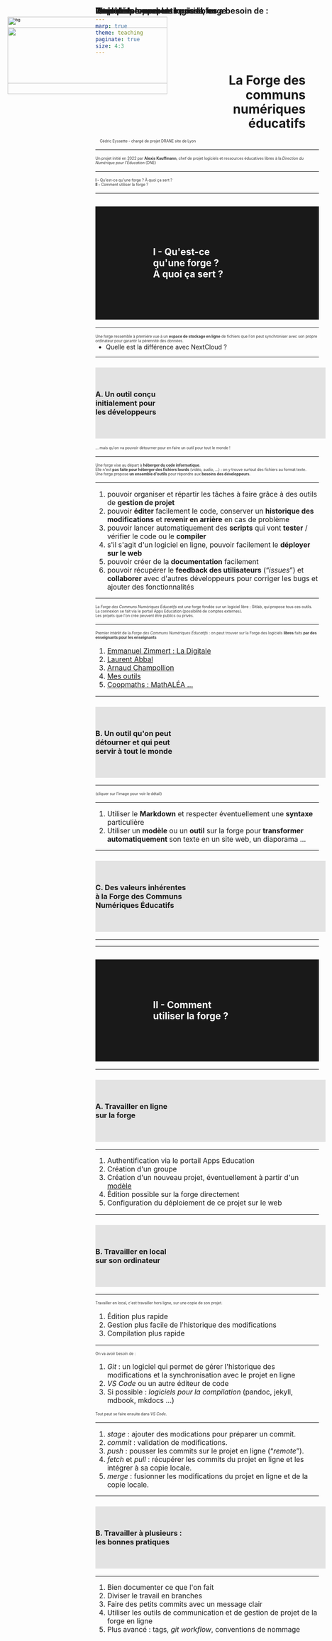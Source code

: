 ```yaml
---
marp: true
theme: teaching
paginate: true
size: 4:3
---
```


<!-- _class: titre-->
<style scoped>
img {position:absolute; top:40px; left:30px;z-index:-1; height:450px; width:360px; background:transparent!important}
h1 {margin-left:270px; padding-right:30px!important; line-height:1.15; text-align:right;}
</style>


# La Forge des <br>communs <br>numériques<br> éducatifs<!-- fit -->

![](https://forge.apps.education.fr/docs/communication/visuels/-/raw/main/brigit-et-komit/Brigit_et_Komit_transparent.png?ref_type=heads&inline=false)

Cédric Eyssette - chargé de projet
DRANE site de Lyon



---
<!-- _class: i1t1 horizontal  -->
<style scoped>
p {font-size:1.3em; text-align:left!important;}
p:nth-of-type(1){width:400px; margin-left:20px!important; padding:0}
p:nth-of-type(2){margin-left:10px!important; width:410px}
</style>

![](https://upload.wikimedia.org/wikipedia/commons/thumb/2/26/Alexis_Kauffmann_-_Taipei_European_School_-_2017.jpg/800px-Alexis_Kauffmann_-_Taipei_European_School_-_2017.jpg)

Un projet initié en 2022 par **Alexis Kauffmann**, chef de projet logiciels et ressources éducatives libres à la _Direction du Numérique pour l'Éducation_ (DNE)


---
<!-- _class:  -->
<style scoped>
section {font-size:3.7em}
p {margin-top:0.4em; margin-left:50px}
h4 {margin-bottom:0.5em; text-align:center;margin-left:0; font-size:1.5em; margin-top:-30px!important}
</style>
#### Plan

**I -** Qu'est-ce qu'une forge ?
À quoi ça sert ?

**II -** Comment utiliser la forge ?

---
<!-- _class: -->
<style scoped>
h2 {background:rgba(0,0,0,0.9); color:white; padding:60px 130px;}
</style>
## I - Qu'est-ce <br>qu'une forge ?<br> À quoi ça sert ? <!-- fit -->

![bg](https://forge.apps.education.fr/docs/communication/visuels/-/raw/main/brigit-et-komit/Brigit_et_Komit_avec_fond_forge_sans_logo.png?ref_type=heads)



---
<!-- _class:  -->
Une forge ressemble à première vue à un **espace de  stockage en ligne** de fichiers que l'on peut synchroniser avec son propre ordinateur pour garantir la pérennité des données.

* Quelle est la différence avec NextCloud ?

---
<!-- _class: pp -->
<style scoped>
section {display:flex; flex-direction:column; align-items:center;}
p {margin:0;}
img {height:150px; background:transparent!important; float:left; margin-right:30px; margin-left:0px}
h3 {width:95%; background:rgba(0,0,0,0.1); padding-top:50px;  padding-bottom:50px; padding-right:40px}
</style>


### ![](https://forge.apps.education.fr/docs/communication/visuels/-/raw/main/avatars/avatar_Komit_face_cercle.png?ref_type=heads) A. Un outil conçu <br>initialement pour<br>les développeurs<!-- fit -->

<span data-marpit-fragment="1">… mais qu'on va pouvoir détourner pour en faire un outil pour tout le monde !</span>

---
<!-- _class:  -->
Une forge vise au départ à **héberger du code informatique**.

<span data-marpit-fragment="1">Elle n'est **pas faite pour héberger des fichiers lourds** (vidéo, audio, …)</span><span data-marpit-fragment="2"> : on y trouve surtout des fichiers au format texte.</span>

<span data-marpit-fragment="3">Une forge propose **un ensemble d'outils** pour répondre aux **besoins des développeurs**.</span>

<!-- Pas faite pour héberger des fichiers lourds :
exceptions possibles
Git LFS -->

---
<!-- _class: fmmm -->
<style scoped>
h4 {margin-bottom:0!important}
ul {margin-top:0;}
</style>

#### Pour développer un logiciel, on a besoin de :
1) pouvoir organiser et répartir les tâches à faire grâce à des outils de **gestion de projet**
2) pouvoir **éditer** facilement le code, conserver un **historique des modifications** et **revenir en arrière** en cas de problème
3) pouvoir lancer automatiquement des **scripts** qui vont **tester** / vérifier le code ou le **compiler**
4) s'il s'agit d'un logiciel en ligne, pouvoir facilement le **déployer sur le web**
5) pouvoir créer de la **documentation** facilement
6) pouvoir récupérer le **feedback des utilisateurs** (“_issues_”) et **collaborer** avec d'autres développeurs pour corriger les bugs et ajouter des fonctionnalités

<!-- évoquer : méthode agile / DevOps -->

---
La _Forge des Communs Numériques Éducatifs_ est une forge fondée sur un logiciel libre : Gitlab, qui propose tous ces outils.

<span data-marpit-fragment="1">La connexion se fait via le portail Apps Education</span><span data-marpit-fragment="2"> (possibilité de comptes externes).</span>

<span data-marpit-fragment="3">Les projets que l'on crée peuvent être publics ou privés.</span>

---
<!-- _class: fppp -->
Premier intérêt de la _Forge des Communs Numériques Éducatifs_ : on peut trouver sur la Forge des logiciels **libres**<span data-marpit-fragment="1"> faits **par des enseignants pour les enseignants**</span>

#### <span data-marpit-fragment="2">Quelques exemples :</span>
1) [Emmanuel Zimmert : La Digitale](https://ladigitale.dev/)
2) [Laurent Abbal](https://laurentabbal.forge.apps.education.fr/)
3) [Arnaud Champollion](https://achampollion.forge.apps.education.fr/)
4) [Mes outils](https://eyssette.forge.apps.education.fr/)
5) [Coopmaths : MathALÉA …](https://forge.apps.education.fr/coopmaths/mathalea)

---
<!-- _class: pp -->
<style scoped>
section {display:flex; flex-direction:column; align-items:center;}
p {margin:0; }
img {height:150px; background:transparent!important; float:left; margin-right:30px; margin-left:0px}
h3 {width:95%; background:rgba(0,0,0,0.1); padding-top:50px;  padding-bottom:50px; padding-right:60px}
</style>


### ![](https://forge.apps.education.fr/docs/communication/visuels/-/raw/main/avatars/avatar_Komit_face_cercle.png?ref_type=heads) B. Un outil qu'on peut <br>détourner et qui peut <br>servir à tout le monde<!-- fit -->


---
<!-- _class:  -->
<style scoped>
h4 {position:absolute; top:70px; font-size:1.2em}
img {margin-top:3em}
p {font-size:0.6em; text-align:center; color:#333; margin-top:1em}
</style>


#### Trois détournements possibles

[![](https://raw.githubusercontent.com/eyssette/mindmap/main/detournements-possibles-de-la-forge-aper%C3%A7u.svg)](https://mymarkmap.netlify.app/#https://raw.githubusercontent.com/eyssette/mindmap/main/detournements-possibles-de-la-forge.md)

(cliquer sur l'image pour voir le détail)


---
<!-- _class:  -->
<style scoped>
h4 {margin-bottom:0; font-size:1.3em}
ol {text-align:left; font-size:1.12em}
</style>
#### Le principe

1) Utiliser le **Markdown** et respecter éventuellement une **syntaxe** particulière
3) Utiliser un **modèle** ou un **outil** sur la forge pour **transformer automatiquement** son texte en un site web, un diaporama …

<!-- Une entrée possible pour aller vers la forge : CodiMD -->
<!-- Single Source Publishing -->



---
<!-- _class: pp -->
<style scoped>
section {display:flex; flex-direction:column; align-items:center;}
p {margin:0; }
img {height:150px; background:transparent!important; float:left; margin-right:30px; margin-left:0px}
h3 {width:95%; background:rgba(0,0,0,0.1); padding-top:50px;  padding-bottom:50px; padding-right:60px}
</style>


### ![](https://forge.apps.education.fr/docs/communication/visuels/-/raw/main/avatars/avatar_Komit_face_cercle.png?ref_type=heads) C. Des valeurs inhérentes<br>à la Forge des Communs<br>Numériques Éducatifs<!-- fit -->


---
<!-- _class: i1t0 pp -->
<style scoped>
p:nth-of-type(2) img {position:absolute!important; top:220px; left:50px; width:300px; height:200px}
</style>

![](https://svgshare.com/i/12nH.svg)

![](https://svgur.com/i/12mZ.svg)


---
<!-- _class:  -->
<style scoped>
h2 {background:rgba(0,0,0,0.9); color:white; padding:90px 130px;}
</style>
## II - Comment <br>utiliser la forge ? <!-- fit -->

![bg](https://forge.apps.education.fr/docs/communication/visuels/-/raw/main/brigit-et-komit/Brigit_et_Komit_avec_fond_forge_sans_logo.png?ref_type=heads)



---
<!-- _class: pp -->
<style scoped>
section {display:flex; flex-direction:column; align-items:center;}
p {margin:0; }
img {height:150px; background:transparent!important; float:left; margin-right:30px; margin-left:0px}
h3 {width:95%; background:rgba(0,0,0,0.1); padding-top:50px;  padding-bottom:50px; padding-right:60px}
</style>


### ![](https://forge.apps.education.fr/docs/communication/visuels/-/raw/main/avatars/avatar_Komit_face_cercle.png?ref_type=heads) A. Travailler en ligne<br>sur la forge <!-- fit -->


---
<!-- _class:  -->

1) Authentification via le portail Apps Education
2) Création d'un groupe
3) Création d'un nouveau projet, éventuellement à partir d'un [modèle](https://forge.apps.education.fr/modeles-projets)
4) Édition possible sur la forge directement
5) Configuration du déploiement de ce projet sur le web

<!-- cloner / forker -->

<!-- pipeline, runner, job, gitlab-ci.yaml cd/ci-->

---
<!-- _class: pp -->
<style scoped>
section {display:flex; flex-direction:column; align-items:center;}
p {margin:0; }
img {height:150px; background:transparent!important; float:left; margin-right:30px; margin-left:0px}
h3 {width:95%; background:rgba(0,0,0,0.1); padding-top:50px;  padding-bottom:50px; padding-right:40px}
</style>


### ![](https://forge.apps.education.fr/docs/communication/visuels/-/raw/main/avatars/avatar_Komit_face_cercle.png?ref_type=heads) B. Travailler en local <br>sur son ordinateur <!-- fit -->


---
<!-- _class:  -->

Travailler en local, c'est travailler hors ligne, sur une copie de son projet.

#### <span data-marpit-fragment="1">Intérêt :</span>
1) Édition plus rapide
2) Gestion plus facile de l'historique des modifications
2) Compilation plus rapide


---
<!-- _class:  -->
<style scoped>
section{font-size:2.75em}
ol {text-align:left}
</style>

On va avoir besoin de :
1) _Git_ : un logiciel qui permet de gérer l'historique des modifications et la synchronisation avec le projet en ligne
2) _VS Code_ ou un autre éditeur de code
3) Si possible : _logiciels pour la compilation_ <span data-marpit-fragment="1">(pandoc, jekyll, mdbook, mkdocs …)</span>

<span data-marpit-fragment="2">Tout peut se faire ensuite dans _VS Code_.</span>

---
<!-- _class: fppp -->
<style scoped>
h4 {margin-bottom:0}
</style>
#### Un peu de vocabulaire de la forge

1) _stage_ : ajouter des modications pour préparer un commit.
2) _commit_ : validation de modifications.
3) _push_ : pousser les commits sur le projet en ligne (“_remote_”).
4) _fetch_ et _pull_ : récupérer les commits du projet en ligne et les intégrer à sa copie locale.
5) _merge_ : fusionner les modifications du projet en ligne et de la copie locale.

---
<!-- _class: pp -->
<style scoped>
section {display:flex; flex-direction:column; align-items:center;}
p {margin:0; }
img {height:150px; background:transparent!important; float:left; margin-right:30px; margin-left:0px}
h3 {width:95%; background:rgba(0,0,0,0.1); padding-top:50px;  padding-bottom:50px; padding-right:40px}
</style>


### ![](https://forge.apps.education.fr/docs/communication/visuels/-/raw/main/avatars/avatar_Komit_face_cercle.png?ref_type=heads) B. Travailler à plusieurs :<br> les bonnes pratiques <!-- fit -->


---
<!-- _class:  -->
1) Bien documenter ce que l'on fait
2) Diviser le travail en branches
3) Faire des petits commits avec un message clair
4) Utiliser les outils de communication et de gestion de projet de la forge en ligne
5) Plus avancé : tags, _git workflow_, conventions de nommage